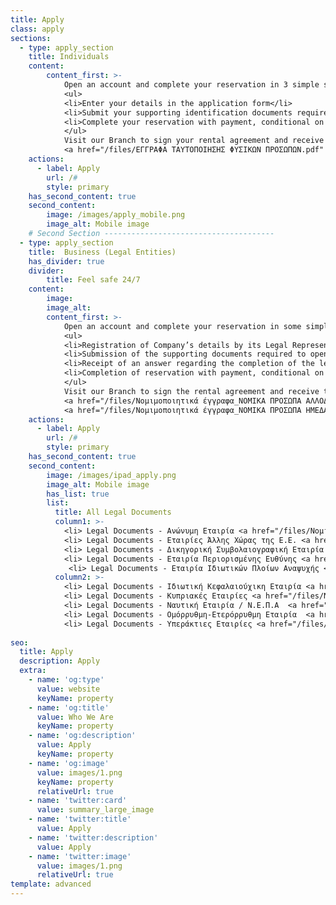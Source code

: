 ```yaml
---
title: Apply
class: apply
sections:
  - type: apply_section
    title: Individuals
    content: 
        content_first: >-
            Open an account and complete your reservation in 3 simple steps: 
            <ul>
            <li>Enter your details in the application form</li>
            <li>Submit your supporting identification documents required to open a customer account for individuals.</li>
            <li>Complete your reservation with payment, conditional on availability.</li>
            </ul>
            Visit our Branch to sign your rental agreement and receive your Safe Deposit Box keys.
            <a href="/files/ΕΓΓΡΑΦΑ ΤΑΥΤΟΠΟΙΗΣΗΣ ΦΥΣΙΚΩΝ ΠΡΟΣΩΠΩΝ.pdf" target="_blank" class="doc">Identification Documents</a>
    actions:
      - label: Apply
        url: /#
        style: primary 
    has_second_content: true
    second_content:
        image: /images/apply_mobile.png
        image_alt: Mobile image
    # Second Section --------------------------------------
  - type: apply_section
    title:  Business (Legal Entities)
    has_divider: true
    divider: 
        title: Feel safe 24/7
    content: 
        image: 
        image_alt:
        content_first: >-
            Open an account and complete your reservation in some simple steps:
            <ul>
            <li>Registration of Company’s details by its Legal Representative in the Business application form.</li>
            <li>Submission of the supporting documents required to open a Business account. </li>
            <li>Receipt of an answer regarding the completion of the legalization process and regarding the persons who will have access to the Safe Deposit Box on behalf of the legal person.</li>
            <li>Completion of reservation with payment, conditional on availability. </li>
            </ul>
            Visit our Branch to sign the rental agreement and receive the Safe Deposit Box keys.
            <a href="/files/Νομιμοποιητικά έγγραφα_ΝΟΜΙΚΑ ΠΡΟΣΩΠΑ ΑΛΛΟΔΑΠΗΣ_ΓΕΝΙΚΑ.pdf" target="_blank" class="doc"> Legal Documents - Foreign Legal Entities</a>
            <a href="/files/Νομιμοποιητικά έγγραφα_ΝΟΜΙΚΑ ΠΡΟΣΩΠΑ ΗΜΕΔΑΠΗΣ_ΓΕΝΙΚΑ.pdf"  target="_blank" class="doc"> Legal Documents - Legal Entities of the Homeland</a>
    actions:
      - label: Apply
        url: /#
        style: primary 
    has_second_content: true
    second_content:
        image: /images/ipad_apply.png
        image_alt: Mobile image
        has_list: true
        list: 
          title: All Legal Documents
          column1: >-
            <li> Legal Documents - Ανώνυμη Εταιρία <a href="/files/Νομιμοποιητικά έγγραφα_ΑΕ.pdf" target="_blank"></a></li>
            <li> Legal Documents - Εταιρίες Άλλης Χώρας της Ε.Ε. <a href="/files/Νομιμοποιητικά έγγραφα_ΑΛΛΗΣ ΧΩΡΑΣ ΤΗΣ ΕΕ.pdf" target="_blank"></a></li>
            <li> Legal Documents - Δικηγορική Συμβολαιογραφική Εταιρία <a href="/files/Νομιμοποιητικά έγγραφα_ΔΙΚΗΓΟΡΙΚΗ_ΣΥΜΒΟΛΑΙΟΓΡΑΦΙΚΗ ΕΤΑΙΡΕΙΑ.pdf" target="_blank"></a></li>
            <li> Legal Documents - Εταιρία Περιορισμένης Ευθύνης <a href="/files/Νομιμοποιητικά έγγραφα_ΕΠΕ.pdf" target="_blank"></a></li>
             <li> Legal Documents - Εταιρία Ιδιωτικών Πλοίων Αναψυχής <a href="/files/Νομιμοποιητικά έγγραφα_ΕΤΑΙΡΕΙΑ ΙΔΙΩΤΙΚΩΝ ΠΛΟΙΩΝ ΑΝΑΨΥΧΗΣ.pdf" target="_blank"></a></li>
          column2: >-
            <li> Legal Documents - Ιδιωτική Κεφαλαιούχικη Εταιρία <a href="/files/Νομιμοποιητικά έγγραφα_ΙΚΕ.pdf" target="_blank"></a></li>
            <li> Legal Documents - Κυπριακές Εταιρίες <a href="/files/Νομιμοποιητικά έγγραφα_ΚΥΠΡΙΑΚΕΣ ΕΤΑΙΡΕΙΕΣ.pdf" target="_blank"></a></li>
            <li> Legal Documents - Ναυτική Εταιρία / Ν.Ε.Π.Α  <a href="/files/Νομιμοποιητικά έγγραφα_ΝΑΥΤΙΚΗ ΕΤΑΙΡΕΙΑ.pdf" target="_blank"></a></li>
            <li> Legal Documents - Ομόρρυθμη-Ετερόρρυθμη Εταιρία  <a href="/files/Νομιμοποιητικά έγγραφα_ΟΕ_ΕΕ.pdf" target="_blank"></a></li>
            <li> Legal Documents - Υπεράκτιες Εταιρίες <a href="/files/Νομιμοποιητικά έγγραφα_ΥΠΕΡΑΚΤΙΕΣ ΕΤΑΙΡΕΙΕΣ.pdf"></a></li>
    
seo:
  title: Apply
  description: Apply
  extra:
    - name: 'og:type'
      value: website
      keyName: property
    - name: 'og:title'
      value: Who We Are
      keyName: property
    - name: 'og:description'
      value: Apply
      keyName: property
    - name: 'og:image'
      value: images/1.png
      keyName: property
      relativeUrl: true
    - name: 'twitter:card'
      value: summary_large_image
    - name: 'twitter:title'
      value: Apply
    - name: 'twitter:description'
      value: Apply
    - name: 'twitter:image'
      value: images/1.png
      relativeUrl: true
template: advanced
---
```

